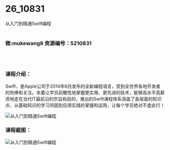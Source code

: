 # 26_10831
从入门到精通Swift编程
<br/></br>
<h3>微:mukewang8 资源编号：5210831</h3>
<br/></br>
<h3>课程介绍：</h3>
<p><a title="查看与 Swift 相关的文章" target="_blank">Swift</a>，是Apple公司于2014年6月发布的全新编程语言，受到全世界各地开发者的热捧和关注。本着让学员前瞻性地掌握更实用、更先进的技术，能够高水平高薪资地走在当代IT最前沿的宗旨和目的，推出的<a title="查看与 Swift 相关的文章" target="_blank">Swift</a>课程体系涵盖了各层面的知识点，从基础知识的学习巩固到应用实践的掌握和运用，让每个学员绝对不虚此行！</p>
<p><img src="https://www.ko996.com/wp-content/uploads/img/2020/03/1-39.png" alt="从入门到精通Swift编程"></p>
<div class="info-desc">
<h3>课程截图：</h3>
<p><img src="https://www.ko996.com/wp-content/uploads/img/2020/03/2-10.png" alt="从入门到精通Swift编程"></p>
<p>&nbsp;</p>


			
</div>
